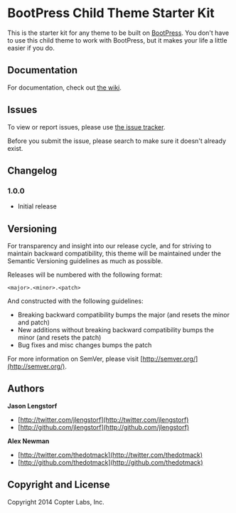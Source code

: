 BootPress Child Theme Starter Kit
=================================

This is the starter kit for any theme to be built on [BootPress][bootpress]. 
You don't have to use this child theme to work with BootPress, but it makes 
your life a little easier if you do.


Documentation
-------------

For documentation, check out [the wiki][wiki].


Issues
------

To view or report issues, please use [the issue tracker][issues].

Before you submit the issue, please search to make sure it doesn't already exist.


Changelog
---------

### 1.0.0

* Initial release


Versioning
----------

For transparency and insight into our release cycle, and for striving to maintain backward compatibility, this theme will be maintained under the Semantic Versioning guidelines as much as possible.

Releases will be numbered with the following format:

`<major>.<minor>.<patch>`

And constructed with the following guidelines:

* Breaking backward compatibility bumps the major (and resets the minor and patch)
* New additions without breaking backward compatibility bumps the minor (and resets the patch)
* Bug fixes and misc changes bumps the patch

For more information on SemVer, please visit [http://semver.org/](http://semver.org/).


Authors
-------

**Jason Lengstorf**

+ [http://twitter.com/jlengstorf](http://twitter.com/jlengstorf)
+ [http://github.com/jlengstorf](http://github.com/jlengstorf)

**Alex Newman**

+ [http://twitter.com/thedotmack](http://twitter.com/thedotmack)
+ [http://github.com/thedotmack](http://github.com/thedotmack)


Copyright and License
---------------------

Copyright 2014 Copter Labs, Inc.

[bootpress]: http://github.com/copterlabs/bootpress
[wiki]: https://github.com/copterlabs/bootpress-child/wiki
[issues]: https://github.com/copterlabs/bootpress-child/issues
